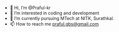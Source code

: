 - 👋 Hi, I’m @Praful-kr
- 👀 I’m interested in coding and development
- 🌱 I’m currently pursuing MTech at NITK, Surathkal.
- 📫 How to reach me praful.gbs@gmail.com

<!---
Praful-kr/Praful-kr is a ✨ special ✨ repository because its `README.md` (this file) appears on your GitHub profile.
You can click the Preview link to take a look at your changes.
--->
